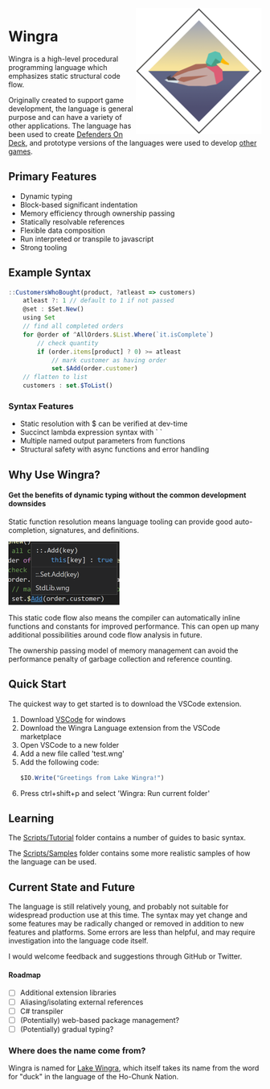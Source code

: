 <img src="images/wingra.png" alt="Logo" width="250" align="right"/>

# Wingra
Wingra is a high-level procedural programming language which emphasizes static structural code flow.

Originally created to support game development, the language is general purpose and can have a variety of other applications. The language has been used to create [Defenders On Deck](https://mercurywave.itch.io/defenders-on-deck), and prototype versions of the languages were used to develop [other](https://mercurywave.itch.io/brinebeards-folly) [games](https://mercurywave.itch.io/file-47-an-incident-in-the-exclusion-zone).

## Primary Features
- Dynamic typing
- Block-based significant indentation
- Memory efficiency through ownership passing
- Statically resolvable references
- Flexible data composition
- Run interpreted or transpile to javascript
- Strong tooling

## Example Syntax
```ts
::CustomersWhoBought(product, ?atleast => customers)
    atleast ?: 1 // default to 1 if not passed
    @set : $Set.New()
    using Set
    // find all completed orders
    for @order of ^AllOrders.$List.Where(`it.isComplete`)
        // check quantity
        if (order.items[product] ? 0) >= atleast
            // mark customer as having order
            set.$Add(order.customer)
    // flatten to list
    customers : set.$ToList()
```
### Syntax Features
- Static resolution with $ can be verified at dev-time
- Succinct lambda expression syntax with \` \`
- Multiple named output parameters from functions
- Structural safety with async functions and error handling

## Why Use Wingra?

#### Get the benefits of dynamic typing without the common development downsides
Static function resolution means language tooling can provide good auto-completion, signatures, and definitions.

<img src="images/definition.png" alt="Example showing function definition in VSCode" width="221px" />

This static code flow also means the compiler can automatically inline functions and constants for improved performance. This can open up many additional possibilities around code flow analysis in future.

The ownership passing model of memory management can avoid the performance penalty of garbage collection and reference counting.


## Quick Start
The quickest way to get started is to download the VSCode extension.
1. Download [VSCode](https://code.visualstudio.com/) for windows
2. Download the Wingra Language extension from the VSCode marketplace
3. Open VSCode to a new folder
4. Add a new file called 'test.wng'
5. Add the following code:
    ```ts
    $IO.Write("Greetings from Lake Wingra!")
    ```
6. Press ctrl+shift+p and select 'Wingra: Run current folder'

## Learning
The [Scripts/Tutorial](Scripts/Tutorials) folder contains a number of guides to basic syntax.

The [Scripts/Samples](Scripts/Samples) folder contains some more realistic samples of how the language can be used.

## Current State and Future
The language is still relatively young, and probably not suitable for widespread production use at this time. The syntax may yet change and some features may be radically changed or removed in addition to new features and platforms. Some errors are less than helpful, and may require investigation into the language code itself.

I would welcome feedback and suggestions through GitHub or Twitter.

#### Roadmap
- [ ] Additional extension libraries
- [ ] Aliasing/isolating external references
- [ ] C# transpiler
- [ ] (Potentially) web-based package management?
- [ ] (Potentially) gradual typing?

### Where does the name come from?
Wingra is named for [Lake Wingra](https://en.wikipedia.org/wiki/Lake_Wingra), which itself takes its name from the word for "duck" in the language of the Ho-Chunk Nation.
